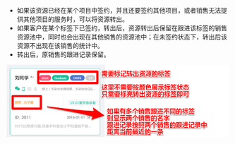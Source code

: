 - 如果该资源已经在某个项目中签约，并且还要签约其他项目，或者销售无法提供其他项目的服务时，可以将资源转出。
- 如果客户在某个标签下已签约，转出后，资源转出后保留在跟进该标签的销售资源池中，同时也会出现在其他销售的资源池中；在未签约状态下，转出后该资源不出现在该销售的统计中。
- 转出后，原销售的跟进记录保留。

![](/assets/资源卡片.png)

